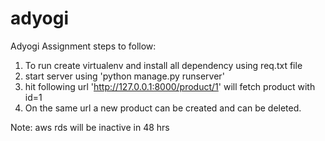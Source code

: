 # adyogi
Adyogi Assignment
steps to follow:
1. To run create virtualenv and install all dependency using req.txt file
2. start server using 'python manage.py runserver'
3. hit following url
  'http://127.0.0.1:8000/product/1' will fetch product with id=1
4. On the same url a new product can be created and can be deleted.

Note: aws rds will be inactive in 48 hrs
